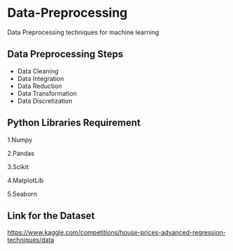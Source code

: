 # Data-Preprocessing

Data Preprocessing techniques for machine learning


## Data Preprocessing Steps
- Data Cleaning
- Data Integration
- Data Reduction
- Data Transformation
- Data Discretization


## Python Libraries Requirement

1.Numpy

2.Pandas

3.Scikit 

4.MatplotLib

5.Seaborn


## Link for the Dataset 
 https://www.kaggle.com/competitions/house-prices-advanced-regression-techniques/data
 
